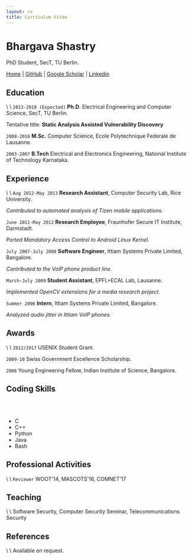 ```yaml
---
layout: cv
title: Curriculum Vitae
---
```

# Bhargava Shastry
PhD Student, SecT, TU Berlin.

<div id="webaddress">
<a href="/index.html">Home</a>
| <i class="fa fa-github"></i> <a href="https://github.com/bshastry">GitHub</a>
| <i class="fa fa-google"></i> <a href="https://scholar.google.com/citations?hl=en&user=lsdZxf8AAAAJ&view_op=list_works&sortby=pubdate">Google Scholar</a>
| <i class="fa fa-linkedin-square"></i> <a href="https://www.linkedin.com/in/bhargavashastry">Linkedin</a>
</div>

## Education

\\
\\
`2013-2018 (Expected)`
__Ph.D__. Electrical Engineering and Computer Science, SecT, TU Berlin.

Tentative title: __Static Analysis Assisted Vulnerability Discovery__

`2008-2010`
__M.Sc.__ Computer Science, Ecole Polytechnique Federale de Lausanne.

`2003-2007`
__B.Tech__ Electrical and Electronics Engineering, National Institute of Technology Karnataka.

## Experience
\\
\\
`Aug 2012-May 2013`
__Research Assistant__, Computer Security Lab, Rice University.

*Contributed to automated analysis of Tizen mobile applications.*

`June 2011-May 2012`
__Research Employee__, Fraunhofer Secure IT Institute, Darmstadt.

*Ported Mandatory Access Control to Android Linux Kernel.*

`July 2007-July 2008`
__Software Engineer__, Ittiam Systems Private Limited, Bangalore.

*Contributed to the VoIP phone product line.*

`March-July 2009`
__Student Assistant__, EPFL+ECAL Lab, Lausanne.

*Implemented OpenCV extensions for a media research project.*

`Summer 2006`
__Intern__, Ittiam Systems Private Limited, Bangalore.

*Analyzed audio jitter in Ittiam VoIP phones.*

## Awards
\\
\\
`2012/2017`
USENIX Student Grant.

`2009-10`
Swiss Government Excellence Scholarship.

`2006`
Young Engineering Fellow, Indian Institute of Science, Bangalore.

## Coding Skills
<br><br>

* C
* C++
* Python
* Java
* Bash

## Professional Activities
\\
\\
`Reviewer`
WOOT'14, MASCOTS'16, COMNET'17

## Teaching
\\
\\
Software Security, Computer Security Seminar, Telecommunications Security

## References
\\
\\
Available on request.
